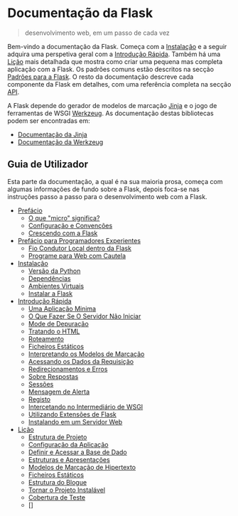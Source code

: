 # Documentação da Flask

> desenvolvimento web, em um passo de cada vez

Bem-vindo a documentação da Flask. Começa com a [Instalação](./03-installation.md) e a seguir adquira uma perspetiva geral com a [Introdução Rápida](./04-quickstart.md). Também há uma [Lição](./05-tutorial.md) mais detalhada que mostra como criar uma pequena mas completa aplicação com a Flask. Os padrões comuns estão descritos na secção [Padrões para a Flask](). O resto da documentação descreve cada componente da Flask em detalhes, com uma referência completa na secção [API]().

A Flask depende do gerador de modelos de marcação [Jinja](https://www.palletsprojects.com/p/jinja/) e o jogo de ferramentas de WSGI [Werkzeug](https://www.palletsprojects.com/p/werkzeug/). As documentação destas bibliotecas podem ser encontradas em:

* [Documentação da Jinja](https://jinja.palletsprojects.com/)
* [Documentação da Werkzeug](https://werkzeug.palletsprojects.com/)

## Guia de Utilizador

Esta parte da documentação, a qual é na sua maioria prosa, começa com algumas informações de fundo sobre a Flask, depois foca-se nas instruções passo a passo para o desenvolvimento web com a Flask.

* [Prefácio](01-foreword.md)
    * [O que "micro" significa?](01-foreword.md#o-que-\"micro\"-quer-realmente-dizer)
    * [Configuração e Convenções](01-foreword.md#configuração-e-convenções)
    * [Crescendo com a Flask](01-foreword.md#crescendo-com-flask)
* [Prefácio para Programadores Experientes](02-forword-for-experienced-programmers.md)
    * [Fio Condutor Local dentro da Flask](02-forword-for-experienced-programmers.md#fio-condutor-local-dentro-da-flask)
    * [Programe para Web com Cautela](02-forword-for-experienced-programmers.md#programa-para-web-com-cautela)
* [Instalação](03-installation.md)
    * [Versão da Python](03-installation.md#versão-da-python)
    * [Dependências](03-installation.md#dependências)
    * [Ambientes Virtuais](03-installation.md#ambiente-virtual)
    * [Instalar a Flask](03-installation.md#instalar-a-flask)
* [Introdução Rápida](04-quickstart.md)
    * [Uma Aplicação Minima](04-quickstart.md#uma-aplicação-minima)
    * [O Que Fazer Se O Servidor Não Iniciar](04-quickstart.md#o-que-fazer-caso-o-servidor-não-iniciar)
    * [Mode de Depuração](04-quickstart.md#modo-de-depuração)
    * [Tratando o HTML](04-quickstart.md#tratando-o-html)
    * [Roteamento](04-quickstart.md#roteamento)
    * [Ficheiros Estáticos](04-quickstart.md#ficheiros-estáticos)
    * [Interpretando os Modelos de Marcação](04-quickstart.md#interpretando-os-modelos-de-marcação)
    * [Acessando os Dados da Requisição](04-quickstart.md#acessando-os-dados-da-requisição)
    * [Redirecionamentos e Erros](04-quickstart.md#redirecionamentos-e-erros)
    * [Sobre Respostas](04-quickstart.md#sobre-respostas)
    * [Sessões](04-quickstart.md#sessões)
    * [Mensagem de Alerta](04-quickstart.md#mensagem-de-alerta)
    * [Registo](04-quickstart.md#registo)
    + [Intercetando no Intermediário de WSGI](04-quickstart.md#intercetando-no-intermediário-de-wsgi)
    * [Utilizando Extensões de Flask](04-quickstart.md#utilizando-extensões-de-flask)
    * [Instalando em um Servidor Web](04-quickstart.md#instalando-em-um-servidor-web)
* [Lição](05-tutorial.md)
    * [Estrutura de Projeto](05-tutorial.md#estrutura-de-projeto)
    * [Configuração da Aplicação](05-tutorial.md#configuração-da-aplicação)
    * [Definir e Acessar a Base de Dado](05-tutorial.md#definir-e-acessar-o-banco-de-dados)
    * [Estruturas e Apresentações](05-tutorial.md#estruturas-e-apresentações)
    * [Modelos de Marcação de Hipertexto](05-tutorial.md#modelos-de-marcação)
    * [Ficheiros Estáticos](05-tutorial.md#ficheiros-estáticos)
    * [Estrutura do Blogue](05-tutorial.md#estrutura-de-blogue)
    * [Tornar o Projeto Instalável](05-tutorial.md#tornar-o-projeto-instalável)
    * [Cobertura de Teste](05-tutorial.md#cobertura-de-teste)
    * []
